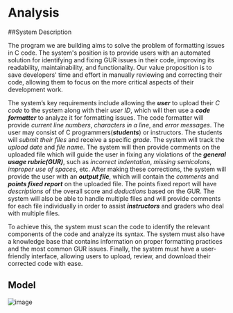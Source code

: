 # Analysis

##System Description

The program we are building aims to solve the problem of formatting issues in C code. The system's position is to provide users with an automated solution for identifying and fixing GUR issues in their code, improving its readability, maintainability, and functionality. Our value proposition is to save developers' time and effort in manually reviewing and correcting their code, allowing them to focus on the more critical aspects of their development work.

The system’s key requirements include allowing the ***user*** to upload their *C code* to the system along with their *user ID*, which will then use a ***code formatter*** to analyze it for formatting issues. The code formatter will provide *current line numbers*, *characters in a line*, and *error messages*. The user may consist of C programmers(***students***) or instructors. The students will *submit their files* and receive a specific *grade*. The system will track the *upload date* and *file name*. The system will then provide comments on the uploaded file which will guide the user in fixing any violations of the ***general usage rubric(GUR)***, such as *incorrect indentation*, *missing semicolons*, *improper use of spaces*, etc. After making these corrections, the system will provide the user with an ***output file***, which will contain the *comments* and ***points fixed report*** on the uploaded file. The points fixed report will have *descriptions* of the overall score and *deductions* based on the GUR. The system will also be able to handle multiple files and will provide comments for each file individually in order to assist ***instructors*** and graders who deal with multiple files. 

To achieve this, the system must scan the code to identify the relevant components of the code and analyze its syntax. The system must also have a knowledge base that contains information on proper formatting practices and the most common GUR issues. Finally, the system must have a user-friendly interface, allowing users to upload, review, and download their corrected code with ease.

## Model

![image](https://user-images.githubusercontent.com/123568619/222996371-b3c5baf3-f807-4f39-b695-36d918d60454.png)
